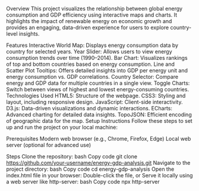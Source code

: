 Overview
This project visualizes the relationship between global energy consumption and GDP efficiency using interactive maps and charts. It highlights the impact of renewable energy on economic growth and provides an engaging, data-driven experience for users to explore country-level insights.

Features
Interactive World Map: Displays energy consumption data by country for selected years.
Year Slider: Allows users to view energy consumption trends over time (1990–2014).
Bar Chart: Visualizes rankings of top and bottom countries based on energy consumption.
Line and Scatter Plot Tooltips: Offers detailed insights into GDP per energy unit and energy consumption vs. GDP correlations.
Country Selector: Compare energy and GDP data for multiple countries in a single view.
Toggle Charts: Switch between views of highest and lowest energy-consuming countries.
Technologies Used
HTML5: Structure of the webpage.
CSS3: Styling and layout, including responsive design.
JavaScript: Client-side interactivity.
D3.js: Data-driven visualizations and dynamic interactions.
ECharts: Advanced charting for detailed data insights.
TopoJSON: Efficient encoding of geographic data for the map.
Setup Instructions
Follow these steps to set up and run the project on your local machine:

Prerequisites
Modern web browser (e.g., Chrome, Firefox, Edge)
Local web server (optional for advanced use)

Steps
Clone the repository:
bash
Copy code
git clone https://github.com/your-username/energy-gdp-analysis.git
Navigate to the project directory:
bash
Copy code
cd energy-gdp-analysis
Open the index.html file in your browser:
Double-click the file, or
Serve it locally using a web server like http-server:
bash
Copy code
npx http-server
